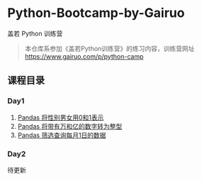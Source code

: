 # Python-Bootcamp-by-Gairuo
盖若 Python 训练营

> 本仓库系参加《盖若Python训练营》的练习内容，训练营网址 https://www.gairuo.com/p/python-camp

## 课程目录
### Day1
1. [Pandas 将性别男女用0和1表示](/Day1_01.ipynb)
2. [Pandas 将带有万和亿的数字转为整型](/Day1_02.ipynb)
3. [Pandas 筛选查询每月1日的数据](/Day1_03.ipynb)

### Day2
待更新